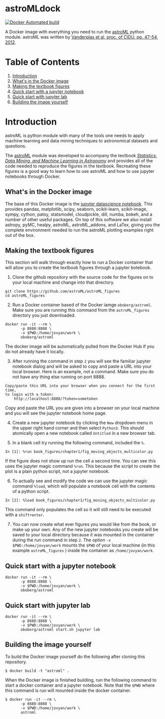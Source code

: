 astroMLdock
=============

[![Docker Automated build](https://img.shields.io/docker/automated/oboberg/astroml.svg)](https://hub.docker.com/r/oboberg/astroml/)

A Docker image with everything you need to run the [astroML](http://www.astroml.org/) python module. astroML was written by [Vanderplas et al, proc. of CIDU, pp. 47-54,
2012](http://ieeexplore.ieee.org/document/6382200/?tp=&arnumber=6382200).

# Table of Contents
1. [Introduction](#introduction)
2. [What's in the Docker image](#whats-in-the-docker-image)
3. [Making the textbook figures](#making-the-textbook-figures)
4. [Quick start with a jupyter notebook](#quick-start-with-a-jupyter-notebook)
5. [Quick start with jupyter lab](#quick-start-with-jupyter-lab)
6. [Building the image yourself](#building-the-image-yourself)

# Introduction

astroML is python module with many of the tools
one needs to apply machine learning and data mining techniques to astronomical
datasets and questions.

The [astroML](http://www.astroml.org/) module was developed to accompany the textbook
[*Statistics, Data Mining, and Machine Learning in Astronomy*](http://www.astroml.org/index.html#textbook)
and provides all of the code needed to reproduce the figures in the textbook. Recreating
these figures is a good way to learn how to use astroML and how to use jupyter
notebooks through Docker.

## What's in the Docker image

The base of this Docker image is the [jupyter datascience notebook](https://hub.docker.com/r/jupyter/datascience-notebook/).
This provides pandas, matplotlib, scipy, seaborn, scikit-learn, scikit-image,
sympy, cython, patsy, statsmodel, cloudpickle, dill, numba, bokeh, and a number of other useful packages.
On top of this software we also install astropy, pyMC, healpy, astroML, astroML_addons,
and LaTex, giving you the complete environment needed to run the astroML plotting
examples right out of the box.

## Making the textbook figures

This section will walk through exactly how to run a Docker container that will
allow you to create the textbook figures through a jupyter botebook.

1. Clone the github repository with the source code for the figures on to your
local machine and change into that directory.
~~~
git clone https://github.com/astroML/astroML_figures
cd astroML_figures
~~~

2. Run a Docker container based of the Docker iamge `oboberg/astroml`. Make
sure you are running this command from the `astroML_figures` directory you just
downloaded.
~~~
docker run -it --rm \
       -p 8888:8888 \
       -v $PWD:/home/jovyan/work \
       oboberg/astroml
~~~
The docker image will be automatically pulled from the Docker Hub if you do not
already have it locally.

3. After running the command in step `2` you will see the familiar jupyter notebook
dialog and will be asked to copy and paste a URL into your local browser. Here
is an example, not a command. Make sure you do not have any thing else running on
port 8888.
~~~
Copy/paste this URL into your browser when you connect for the first time,
to login with a token:
    http://localhost:8888/?token=sometoken
~~~
Copy and paste the URL you are given into a browser on your local machine and you
will see the jupyter notebook home page.

4. Create a new jupyter notebook by clicking the `New` dropdown menu in the upper
right hand corner and then select `Python3`. This should atomically open
a new notebook called `Untitled` in a new browser tab.

5. In a blank cell try running the following command, included the `%`.
~~~
In [1]: %run book_figures/chapter1/fig_moving_objects_multicolor.py
~~~
If the figure does not show up run the cell a second time. You can see this
uses the jupyter magic command `%run`. This because the script to create the
plot is a plain python script, not a jupyter notebook.

6. To actually see and modify the code we can use the jupyter magic command
`%load`, which will populate a notebook cell with the contents of a python
script.
~~~
In [2]: %load book_figures/chapter1/fig_moving_objects_multicolor.py
~~~
This command only populates the cell so it will still need to be executed with
a `shift+enter`.

7. You can now create what ever figures you would like from the book, or make up
your own. Any of the new jupyter notebooks you create will be saved to your
local directory because it was mounted in the container during the run command
in step `2`. The option `-v $PWD:/home/jovyan/work` mounts the `$PWD` of your
local machine (in this example `astroML_figures` ) inside the container as
`/home/jovyan/work`.




## Quick start with a jupyter notebook
~~~
docker run -it --rm \
       -p 8888:8888 \
       -v $PWD:/home/jovyan/work \
       oboberg/astroml
~~~

## Quick start with jupyter lab
~~~
docker run -it --rm \
       -p 8888:8888 \
       -v $PWD:/home/jovyan/work \
       oboberg/astroml start.sh jupyter lab
~~~


## Building the image yourself

To build the Docker image yourself do the following after cloning this repository.

```
$ docker build -t "astroml" .
```

When the Docker image is finished building, run the following command to start
a docker container and a jupyter notebook. Note that the `$PWD` where this
command is run will mounted inside the docker container.

```
$ docker run -it --rm \
       -p 8888:8888 \
       -v $PWD:/home/jovyan/work \
       astroml
```
